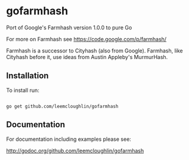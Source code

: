 # gofarmhash
Port of Google's Farmhash version 1.0.0 to pure Go

For more on Farmhash see https://code.google.com/p/farmhash/

Farmhash is a successor to Cityhash (also from Google). Farmhash, like Cityhash
before it, use ideas from Austin Appleby's MurmurHash.

<h2>Installation</h2>

To install run:

<code>
go get github.com/leemcloughlin/gofarmhash
</code>

<h2>Documentation </h2>

For documentation including examples please see:

http://godoc.org/github.com/leemcloughlin/gofarmhash
